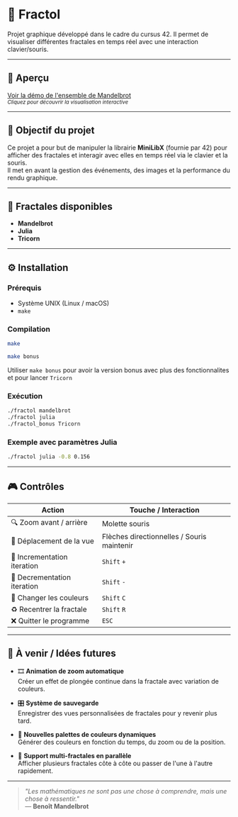 # 🌌 Fractol

Projet graphique développé dans le cadre du cursus 42.
Il permet de visualiser différentes fractales en temps réel avec une interaction clavier/souris.

---

## 📸 Aperçu

[Voir la démo de l'ensemble de Mandelbrot](https://mandelbrot.site/)  
<sub>*Cliquez pour découvrir la visualisation interactive*</sub>

---

## 🧠 Objectif du projet

Ce projet a pour but de manipuler la librairie **MiniLibX** (fournie par 42) pour afficher des fractales et interagir avec elles en temps réel via le clavier et la souris.  
Il met en avant la gestion des événements, des images et la performance du rendu graphique.

---

## 🧩 Fractales disponibles

- **Mandelbrot**
- **Julia**
- **Tricorn**

---

## ⚙️ Installation

### Prérequis

- Système UNIX (Linux / macOS)
- `make`

### Compilation

```bash
make
```

```bash
make bonus
```

Utiliser `make bonus` pour avoir la version bonus avec plus des fonctionnalites et pour lancer `Tricorn`

### Exécution

```bash
./fractol mandelbrot
./fractol julia
./fractol_bonus Tricorn
```

### Exemple avec paramètres Julia

```bash
./fractol julia -0.8 0.156
```

---

## 🎮 Contrôles

| Action                        | Touche / Interaction                      |
|-------------------------------|-------------------------------------------|
| 🔍 Zoom avant / arrière       | Molette souris                            |
| 🧭 Déplacement de la vue      | Flèches directionnelles / Souris maintenir|
| 👾​ Incrementation iteration   | `Shift` `+`                               |
| 👾​ Decrementation iteration   | `Shift` `-`                               |
| 🎨 Changer les couleurs       | `Shift` `C`                               |
| ♻️  Recentrer la fractale     | `Shift` `R`                               |
| ❌ Quitter le programme       | `ESC`                                     |

---

## 🚀 À venir / Idées futures

- 🎞️ **Animation de zoom automatique**  
  Créer un effet de plongée continue dans la fractale avec variation de couleurs.

- 🎛️ **Système de sauvegarde**  
  Enregistrer des vues personnalisées de fractales pour y revenir plus tard.

- 🌈 **Nouvelles palettes de couleurs dynamiques**  
  Générer des couleurs en fonction du temps, du zoom ou de la position.

- 🔄 **Support multi-fractales en parallèle**  
  Afficher plusieurs fractales côte à côte ou passer de l'une à l'autre rapidement.

---

> *"Les mathématiques ne sont pas une chose à comprendre, mais une chose à ressentir."*  
> — **Benoît Mandelbrot**
